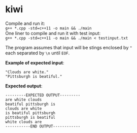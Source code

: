 # kiwi

Compile and run it:   
`g++ *.cpp -std=c++11 -o main && ./main`   
One liner to compile and run it with test input:     
`g++ *.cpp -std=c++11 -o main && ./main < testinput.txt`   

The program assumes that input will be stings enclosed by `"`   
each separated by `\n` until `EOF`.   

**Example of expected input**:   
```
"Clouds are white."
"Pittsburgh is beatiful."
```
**Expected output**:
```
---------EXPECTED OUTPUT---------
are white clouds
beatiful pittsburgh is
clouds are white
is beatiful pittsburgh
pittsburgh is beatiful
white clouds are
-----------END OUTPUT------------
```
